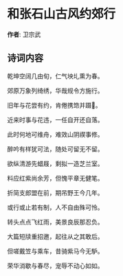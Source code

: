 # 和张石山古风约郊行

**作者**: 卫宗武

## 诗词内容

乾坤空阔几由旬，仁气坱圠熏为春。

郊原万象列绮绣，华哉规令方施行。

旧年与花尝有约，肯倦携筇并蹑𪨗。

近来时事与花违，一任自开还自落。

此时何地可维舟，难效山阴禊事修。

醉吟有样犹可法，随处可留无不留。

欲纵清游先蜡屐，剩拟一造芝兰室。

料应红紫尚余芳，但愧平章无健笔。

折简支郎盟在前，期吊野王今几年。

或行或止若有制，人不自由殊可怜。

转头点点飞红雨，美景良辰那忍负。

大篇短牍重招邀，起往从之其敢后。

但嗟戴笠与乘车，昔骑紫马今无馿。

荣华消歇与春尽，宠辱不动心如如。

